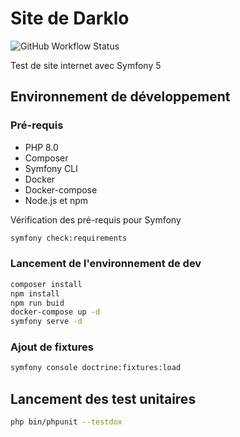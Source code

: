 # Site de Darklo
  ![GitHub Workflow Status](https://img.shields.io/github/workflow/status/loic943/Darklo_Site/PHP%20CodeSniffer%20Validations?label=PHP%20Validations&style=plastic)

Test de site internet avec Symfony 5

## Environnement de développement

### Pré-requis

* PHP 8.0
* Composer
* Symfony CLI
* Docker
* Docker-compose
* Node.js et npm

Vérification des pré-requis pour Symfony

```bash
symfony check:requirements
```

### Lancement de l'environnement de dev

```bash
composer install
npm install
npm run buid
docker-compose up -d
symfony serve -d
```

### Ajout de fixtures

```bash
symfony console doctrine:fixtures:load
```
## Lancement des test unitaires

```bash
php bin/phpunit --testdox
```